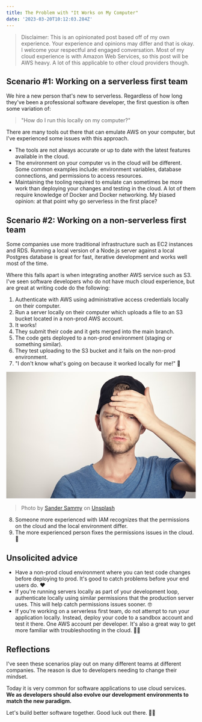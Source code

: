 ```yaml
---
title: The Problem with "It Works on My Computer"
date: '2023-03-20T10:12:03.284Z'
---
```


> Disclaimer: This is an opinionated post based off of my own experience. Your experience and opinions may differ and that is okay. I welcome your respectful and engaged conversation. Most of my cloud experience is with Amazon Web Services, so this post will be AWS heavy. A lot of this applicable to other cloud providers though.

## Scenario #1: Working on a serverless first team

We hire a new person that's new to serverless. Regardless of how long they've been a professional software developer, the first question is often some variation of:

> "How do I run this locally on my computer?"

There are many tools out there that can emulate AWS on your computer, but I've experienced some issues with this approach.

- The tools are not always accurate or up to date with the latest features available in the cloud.
- The environment on your computer vs in the cloud will be different. Some common examples include: environment variables, database connections, and permissions to access resources.
- Maintaining the tooling required to emulate can sometimes be more work than deploying your changes and testing in the cloud. A lot of them require knowledge of Docker and Docker networking. My biased opinion: at that point why go serverless in the first place?

## Scenario #2: Working on a non-serverless first team

Some companies use more traditional infrastructure such as EC2 instances and RDS. Running a local version of a Node.js server against a local Postgres database is great for fast, iterative development and works well most of the time.

Where this falls apart is when integrating another AWS service such as S3. I've seen software developers who do not have much cloud experience, but are great at writing code do the following:

1. Authenticate with AWS using administrative access credentials locally on their computer.
2. Run a server locally on their computer which uploads a file to an S3 bucket located in a non-prod AWS account.
3. It works!
4. They submit their code and it gets merged into the main branch.
5. The code gets deployed to a non-prod environment (staging or something similar).
6. They test uploading to the S3 bucket and it fails on the non-prod environment.
7. "I don't know what's going on because it worked locally for me!" 🤔

![Man looking confused>](./confused-face.jpg)

> Photo by <a href="https://unsplash.com/@sammywilliams?utm_source=unsplash&utm_medium=referral&utm_content=creditCopyText">Sander Sammy</a> on <a href="https://unsplash.com/photos/ufgOEVZuHgM?utm_source=unsplash&utm_medium=referral&utm_content=creditCopyText">Unsplash</a>

8. Someone more experienced with IAM recognizes that the permissions on the cloud and the local environment differ.
9. The more experienced person fixes the permissions issues in the cloud. 🚀

## Unsolicited advice

- Have a non-prod cloud environment where you can test code changes before deploying to prod. It's good to catch problems before your end users do. ❤️
- If you're running servers locally as part of your development loop, authenticate locally using similar permissions that the production server uses. This will help catch permissions issues sooner. 🤓
- If you're working on a serverless first team, do not attempt to run your application locally. Instead, deploy your code to a sandbox account and test it there. One AWS account per developer. It's also a great way to get more familiar with troubleshooting in the cloud. 🙌🏻

## Reflections

I've seen these scenarios play out on many different teams at different companies. The reason is due to developers needing to change their mindset.

Today it is very common for software applications to use cloud services. **We as developers should also evolve our development environments to match the new paradigm.**

Let's build better software together. Good luck out there. 💪🏻
